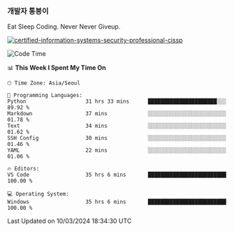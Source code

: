 ### 개발자 통붕이
Eat Sleep Coding.
Never Never Giveup.

[![certified-information-systems-security-professional-cissp](https://user-images.githubusercontent.com/44606727/157613689-acd84ec6-5f8f-4e79-89d9-a8d51f033634.png)](https://www.credly.com/badges/f394a010-85a0-450b-9136-8043af01d71c/public_url)

<!--START_SECTION:waka-->
![Code Time](http://img.shields.io/badge/Code%20Time-2%2C641%20hrs%2037%20mins-blue)

📊 **This Week I Spent My Time On** 

```text
🕑︎ Time Zone: Asia/Seoul

💬 Programming Languages: 
Python                   31 hrs 33 mins      ██████████████████████░░░   89.92 % 
Markdown                 37 mins             ░░░░░░░░░░░░░░░░░░░░░░░░░   01.78 % 
Text                     34 mins             ░░░░░░░░░░░░░░░░░░░░░░░░░   01.62 % 
SSH Config               30 mins             ░░░░░░░░░░░░░░░░░░░░░░░░░   01.46 % 
YAML                     22 mins             ░░░░░░░░░░░░░░░░░░░░░░░░░   01.06 % 

🔥 Editors: 
VS Code                  35 hrs 6 mins       █████████████████████████   100.00 % 

💻 Operating System: 
Windows                  35 hrs 6 mins       █████████████████████████   100.00 % 
```


 Last Updated on 10/03/2024 18:34:30 UTC
<!--END_SECTION:waka-->
